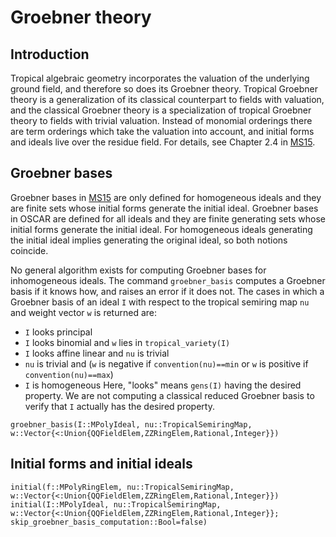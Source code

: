 # Groebner theory

## Introduction
Tropical algebraic geometry incorporates the valuation of the underlying ground field, and therefore so does its Groebner theory. Tropical Groebner theory is a generalization of its classical counterpart to fields with valuation, and the classical Groebner theory is a specialization of tropical Groebner theory to fields with trivial valuation.  Instead of monomial orderings there are term orderings which take the valuation into account, and initial forms and ideals live over the residue field.  For details, see Chapter 2.4 in [MS15](@cite).

## Groebner bases
Groebner bases in [MS15](@cite) are only defined for homogeneous ideals and they are finite sets whose initial forms generate the initial ideal.  Groebner bases in OSCAR are defined for all ideals and they are finite generating sets whose initial forms generate the initial ideal. For homogeneous ideals generating the initial ideal implies generating the original ideal, so both notions coincide.

No general algorithm exists for computing Groebner bases for inhomogeneous ideals.  The command `groebner_basis` computes a Groebner basis if it knows how, and raises an error if it does not.  The cases in which a Groebner basis of an ideal `I` with respect to the tropical semiring map `nu` and weight vector `w` is returned are:
* `I` looks principal
* `I` looks binomial and `w` lies in `tropical_variety(I)`
* `I` looks affine linear and `nu` is trivial
* `nu` is trivial and (`w` is negative if `convention(nu)==min` or `w` is positive if `convention(nu)==max`)
* `I` is homogeneous
Here, "looks" means `gens(I)` having the desired property.  We are not computing a classical reduced Groebner basis to verify that `I` actually has the desired property.
```@docs
groebner_basis(I::MPolyIdeal, nu::TropicalSemiringMap, w::Vector{<:Union{QQFieldElem,ZZRingElem,Rational,Integer}})
```

## Initial forms and initial ideals
```@docs
initial(f::MPolyRingElem, nu::TropicalSemiringMap, w::Vector{<:Union{QQFieldElem,ZZRingElem,Rational,Integer}})
initial(I::MPolyIdeal, nu::TropicalSemiringMap, w::Vector{<:Union{QQFieldElem,ZZRingElem,Rational,Integer}}; skip_groebner_basis_computation::Bool=false)
```
